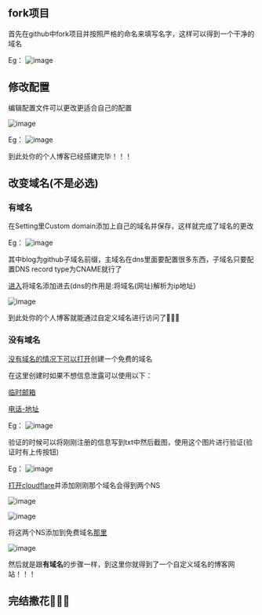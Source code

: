 ## fork项目

首先在github中fork项目并按照严格的命名来填写名字，这样可以得到一个干净的域名

Eg：
![image](https://github.com/user-attachments/assets/07151b19-dcf9-42c0-9872-3d29ba8b02e9)

## 修改配置

编辑配置文件可以更改更适合自己的配置

![image](https://github.com/user-attachments/assets/066d48f3-02e4-4773-abd5-4c8900538dad)

Eg：
![image](https://github.com/user-attachments/assets/b57e72c2-5ec6-4681-bed4-be279d90bea6)

到此处你的个人博客已经搭建完毕！！！

## 改变域名(不是必选)

### 有域名

在Setting里Custom domain添加上自己的域名并保存，这样就完成了域名的更改

Eg：
![image](https://github.com/user-attachments/assets/e9124f13-afc3-4193-b8a9-65102a93889c)

其中blog为github子域名前缀，主域名在dns里面要配置很多东西，子域名只要配置DNS record type为CNAME就行了

[进入](https://dash.cloudflare.com/)将域名添加进去(dns的作用是:将域名(网址)解析为ip地址)

![image](https://github.com/user-attachments/assets/d28db497-b2b6-4921-9d55-895d649c1088)

到此处你的个人博客就能通过自定义域名进行访问了🌺🌺🌺

### 没有域名

[没有域名的情况下可以打开](https://register.us.kg/)创建一个免费的域名

在这里创建时如果不想信息泄露可以使用以下：

[临时邮箱](http://24mail.chacuo.net/)

[电话-地址](https://www.shenfendaquan.com/)

Eg：
![image](https://github.com/user-attachments/assets/4047a04d-debb-46a8-aa01-97b6d4c4f79b)

验证的时候可以将刚刚注册的信息写到txt中然后截图，使用这个图片进行验证(验证时有上传按钮)

Eg：
![image](https://github.com/user-attachments/assets/8c49a5bc-39c0-4930-a219-c876af0c5b52)

[打开cloudflare](https://dash.cloudflare.com/)并添加刚刚那个域名会得到两个NS

![image](https://github.com/user-attachments/assets/d39cad0c-54e0-4dfc-8063-309522b51d72)

![image](https://github.com/user-attachments/assets/bfa2b1df-84d1-411a-8251-cf7350a9f80d)

将这两个NS添加到免费域名[那里](https://register.us.kg/)

![image](https://github.com/user-attachments/assets/1d0f9820-1ca2-4e71-8fca-63d4504524d6)

然后就是跟**有域名**的步骤一样，到这里你就得到了一个自定义域名的博客网站！！！

## 完结撒花🌺🌺🌺
